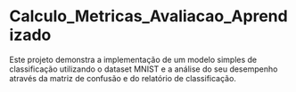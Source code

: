 # Calculo_Metricas_Avaliacao_Aprendizado
Este projeto demonstra a implementação de um modelo simples de classificação utilizando o dataset MNIST e a análise do seu desempenho através da matriz de confusão e do relatório de classificação.
